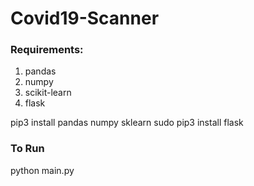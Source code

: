 # Covid19-Scanner

### Requirements:
1. pandas
2. numpy
3. scikit-learn
4. flask

pip3 install pandas numpy sklearn
sudo pip3 install flask

### To Run
python main.py
